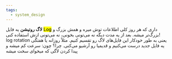 ```yaml
---
tags:
  - system_design
---
```


**لاگ روتیشن** یه فایل   <mark>Log</mark> داری که هر روز کلی اطلاعات توش میره و همش بزرگ و بزرگ‌تر میشه. بعد از یه مدت دیگه نه می‌تونی بخونی، نه می‌تونی ازش استفاده کنی! log rotation یعنی به طور خودکار این فایل‌های لاگ رو تقسیم کنیم. مثلاً روزانه یا هفتگی یه فایل جدید درست می‌کنیم و قدیمیا رو آرشیو می‌کنی. چرا؟ چون: سرعت کم میشه و پیدا کردن لاگی که میخوای سخت میشه